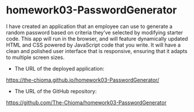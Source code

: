 # homework03-PasswordGenerator

I have created an application that an employee can use to generate a random password based on criteria they’ve selected by modifying starter code. This app will run in the browser, and will feature dynamically updated HTML and CSS powered by JavaScript code that you write. It will have a clean and polished user interface that is responsive, ensuring that it adapts to multiple screen sizes.


* The URL of the deployed application:

https://the-chioma.github.io/homework03-PasswordGenerator/

* The URL of the GitHub repository:

https://github.com/The-Chioma/homework03-PasswordGenerator

